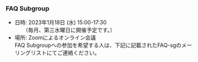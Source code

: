 ### FAQ Subgroup

 - 日時: 2023年1月18日 (水) 15:00-17:30  
　　（毎月、第三水曜日に開催予定です。）  
 - 場所: Zoomによるオンライン会議    
 FAQ Subgroupへの参加を希望する人は、下記に記載されたFAQ-sgのメーリングリストにてご連絡ください。  
  
  
